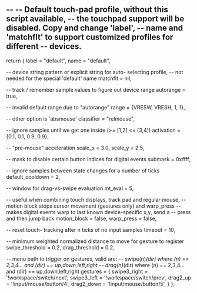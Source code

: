 --
-- Default touch-pad profile, without this script available,
-- the touchpad support will be disabled. Copy and change 'label',
-- name and 'matchflt' to support customized profiles for different
-- devices.
--

return {
	label = "default",
	name = "default",

-- device string pattern or explicit string for auto- selecting profile,
-- not needed for the special 'default' name
	matchflt = nil,

-- track / remember sample values to figure out device range
	autorange = true,

-- invalid default range due to "autorange"
	range = {VRESW, VRESH, 1, 1},

-- other option is 'absmouse'
	classifier = "relmouse",

-- ignore samples until we get one inside (>= [1,2] <= [3,4])
	activation = {0.1, 0.1, 0.9, 0.9},

-- "pre-mouse" acceleration
	scale_x = 3.0,
	scale_y = 2.5,

-- mask to disable certain button indices for digital events
	submask = 0xffff,

-- ignore samples between state changes for a number of ticks
	default_cooldown = 2,

-- window for drag-vs-swipe evaluation
	mt_eval = 5,

-- useful when combining touch displays, track pad and regular mouse,
-- motion block stops cursor movement (gestures only) and warp_press
-- makes digital events warp to last known device-specific x,y, send a
-- press and then jump back
	motion_block = false,
	warp_press = false,

-- reset touch- tracking after n ticks of no input samples
	timeout = 10,

-- minimum weighted normalized distance to move for gesture to register
	swipe_threshold = 0.2,
	drag_threshold = 0.2,

-- menu path to trigger on gestures, valid are:
-- swipe(n)_(dir) where (n) == 2,3,4... and (dir) == up,down,left,right
-- drag(n)_(dir) where (n) == 2,3,4... and (dir) == up,down,left,right
	gestures = {
		swipe3_right = '!workspace/switch/next',
		swipe3_left = '!workspace/switch/prev',
		drag2_up = '!input/mouse/button/4',
		drag2_down = '!input/mouse/button/5',
	}
};
